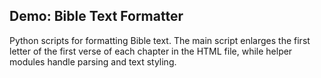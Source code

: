 ## Demo: Bible Text Formatter

Python scripts for formatting Bible text.
The main script enlarges the first letter of the first verse of each chapter in the HTML file, while helper modules handle parsing and text styling.